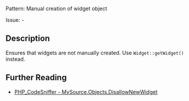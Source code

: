 Pattern: Manual creation of widget object

Issue: -

## Description

Ensures that widgets are not manually created. Use `Widget::getWidget()` instead.

## Further Reading

* [PHP_CodeSniffer - MySource.Objects.DisallowNewWidget](https://github.com/squizlabs/PHP_CodeSniffer/blob/master/src/Standards/MySource/Sniffs/Objects/DisallowNewWidgetSniff.php)